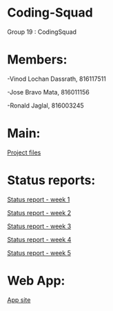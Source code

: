 # Coding-Squad
Group 19 : CodingSquad 

# Members: 

-Vinod Lochan Dassrath, 816117511 

-Jose Bravo Mata, 816011156 

-Ronald Jaglal, 816003245

# Main:

[Project files](https://github.com/ronaldjaglal/Coding-Squad?files=1)

# Status reports:

[Status report - week 1](https://github.com/ronaldjaglal/Coding-Squad/blob/master/Status%20rep/G19_CodingSquad_Report_Wk1.docx)

[Status report - week 2](https://github.com/ronaldjaglal/Coding-Squad/blob/master/Status%20rep/G19_CodingSquad_Report_Wk2.docx)

[Status report - week 3](https://github.com/ronaldjaglal/Coding-Squad/blob/master/Status%20rep/G19_CodingSquad_Report_Wk3.docx)

[Status report - week 4](https://github.com/ronaldjaglal/Coding-Squad/blob/master/Status%20rep/G19_CodingSquad_Report_Wk4.docx)

[Status report - week 5](https://github.com/ronaldjaglal/Coding-Squad/blob/master/Status%20rep/G19_CodingSquad_Report_Wk5.docx)

# Web App:

[App site](https://testpwa-bbae4.firebaseapp.com/index.html)
